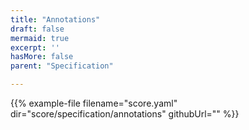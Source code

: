 ```yaml
---
title: "Annotations"
draft: false
mermaid: true
excerpt: ''
hasMore: false
parent: "Specification"

---
```




{{% example-file filename="score.yaml" dir="score/specification/annotations" githubUrl="" %}}
